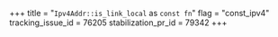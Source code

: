 +++
title = "`Ipv4Addr::is_link_local` as `const fn`"
flag = "const_ipv4"
tracking_issue_id = 76205
stabilization_pr_id = 79342
+++
